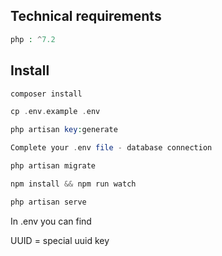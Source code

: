 ## Technical requirements

```php
php : ^7.2
```

## Install

```php
composer install
```

```php
cp .env.example .env
```

```php
php artisan key:generate
```

```php
Complete your .env file - database connection
```

```php
php artisan migrate
```

```php
npm install && npm run watch
```

```php
php artisan serve
```

In .env you can find

UUID = special uuid key

